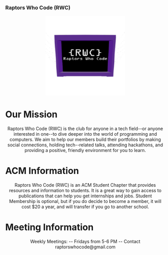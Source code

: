 ### Raptors Who Code (RWC)
<p align="center">
  <img src="RWC Logo.png" alt="RWC Logo" style="width:250px;height:250px;">
</p>

# Our Mission
<p align="center">
  Raptors Who Code (RWC) is the club for anyone in a tech field--or anyone interested in one--to dive deeper into the world of programming and computers. We aim to help our members build their portfolios by making social connections, holding tech--related talks, attending hackathons, and providing a positive, friendly     environment for you to learn.
</p>

# ACM Information
<p align="center">
  Raptors Who Code (RWC) is an ACM Student Chapter that provides resources and information to students. It is a great way to gain access to publications that can help you get internships and jobs. Student Membership is optional, but if you do decide to become a member, it will cost $20 a year, and will transfer if you go to another school. 
</p>

# Meeting Information
<p align="center">
  Weekly Meetings: 
-- Fridays from 5-6 PM -- 
Contact raptorswhocode@gmail.com
</p>
